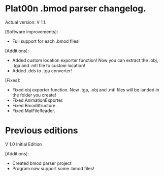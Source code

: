 Plat00n .bmod parser changelog.
=

Actual version: V 1.1.

[Software improvements]:
+  Full support for each .bmod files!

[Additions]:
+	Added custom location exporter function! Now you can extract the .obj, .tga and .mtl file to custom location!
+	Added .dds to .tga converter!

[Fixes]:
*	Fixed obj exporter function. Now .tga, .obj and .mtl files will be landed in the folder you create!
*	Fixed AnimationExporter.
*	Fixed BmodStructure.
*	Fixed MatFileReader.



Previous editions
=

V 1.0 Initial Edition

[Additions]:

+  Created bmod parser project
+  Program now support some .bmod files!
